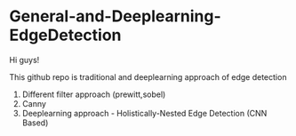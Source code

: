 # General-and-Deeplearning-EdgeDetection

Hi guys!

This github repo is traditional and deeplearning approach of edge detection

1. Different filter approach (prewitt,sobel)
2. Canny
3. Deeplearning approach - Holistically-Nested Edge Detection (CNN Based)
